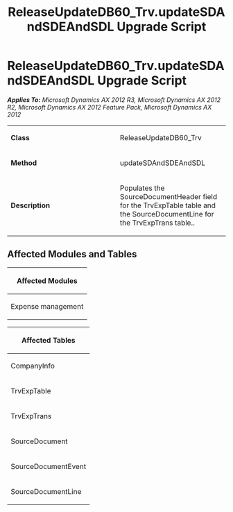 ﻿---
title: ReleaseUpdateDB60_Trv.updateSDAndSDEAndSDL Upgrade Script
TOCTitle: ReleaseUpdateDB60_Trv.updateSDAndSDEAndSDL Upgrade Script
ms:assetid: ada37e56-067c-1e97-f001-ca711aca3bf4
ms:mtpsurl: https://msdn.microsoft.com/en-us/library/JJ686525(v=AX.60)
ms:contentKeyID: 49710480
ms.date: 05/18/2015
mtps_version: v=AX.60
---

# ReleaseUpdateDB60\_Trv.updateSDAndSDEAndSDL Upgrade Script 


_**Applies To:** Microsoft Dynamics AX 2012 R3, Microsoft Dynamics AX 2012 R2, Microsoft Dynamics AX 2012 Feature Pack, Microsoft Dynamics AX 2012_

<table>
<colgroup>
<col style="width: 50%" />
<col style="width: 50%" />
</colgroup>
<tbody>
<tr class="odd">
<td><p><strong>Class</strong></p></td>
<td><p>ReleaseUpdateDB60_Trv</p></td>
</tr>
<tr class="even">
<td><p><strong>Method</strong></p></td>
<td><p>updateSDAndSDEAndSDL</p></td>
</tr>
<tr class="odd">
<td><p><strong>Description</strong></p></td>
<td><p>Populates the SourceDocumentHeader field for the TrvExpTable table and the SourceDocumentLine for the TrvExpTrans table..</p></td>
</tr>
</tbody>
</table>


## Affected Modules and Tables

<table>
<colgroup>
<col style="width: 100%" />
</colgroup>
<thead>
<tr class="header">
<th><p>Affected Modules</p></th>
</tr>
</thead>
<tbody>
<tr class="odd">
<td><p>Expense management</p></td>
</tr>
</tbody>
</table>


<table>
<colgroup>
<col style="width: 100%" />
</colgroup>
<thead>
<tr class="header">
<th><p>Affected Tables</p></th>
</tr>
</thead>
<tbody>
<tr class="odd">
<td><p>CompanyInfo</p></td>
</tr>
<tr class="even">
<td><p>TrvExpTable</p></td>
</tr>
<tr class="odd">
<td><p>TrvExpTrans</p></td>
</tr>
<tr class="even">
<td><p>SourceDocument</p></td>
</tr>
<tr class="odd">
<td><p>SourceDocumentEvent</p></td>
</tr>
<tr class="even">
<td><p>SourceDocumentLine</p></td>
</tr>
</tbody>
</table>

  


